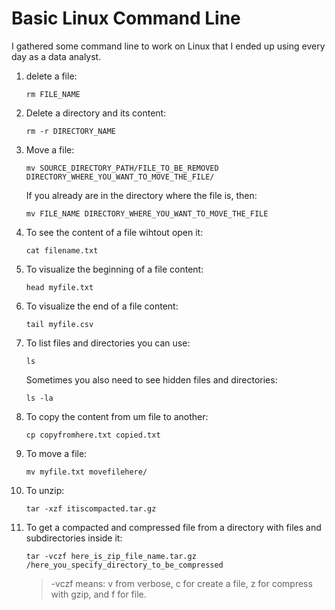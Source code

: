 # Basic Linux Command Line

I gathered some command line to work on Linux that I ended up using every day as a data analyst.

1. delete a file:

    `rm FILE_NAME`

2. Delete a directory and its content:

    `rm -r DIRECTORY_NAME`

3. Move a file:

    `mv SOURCE_DIRECTORY_PATH/FILE_TO_BE_REMOVED DIRECTORY_WHERE_YOU_WANT_TO_MOVE_THE_FILE/`

    If you already are in the directory where the file is, then:

    `mv FILE_NAME DIRECTORY_WHERE_YOU_WANT_TO_MOVE_THE_FILE`

4. To see the content of a file wihtout open it:

    `cat filename.txt`

5. To visualize the beginning of a file content:

    `head myfile.txt`

6. To visualize the end of a file content:

    `tail myfile.csv`

7. To list files and directories you can use:

    `ls`

    Sometimes you also need to see hidden files and directories:

    `ls -la`

8. To copy the content from um file to another:

    `cp copyfromhere.txt copied.txt`

9. To move a file:

    `mv myfile.txt movefilehere/`

10. To unzip: 

    `tar -xzf itiscompacted.tar.gz`

11. To get a compacted and compressed file from a directory with files and subdirectories inside it:

    `tar -vczf here_is_zip_file_name.tar.gz /here_you_specify_directory_to_be_compressed`

    > -vczf means: v from verbose, c for create a file, z for compress with gzip, and f for file.